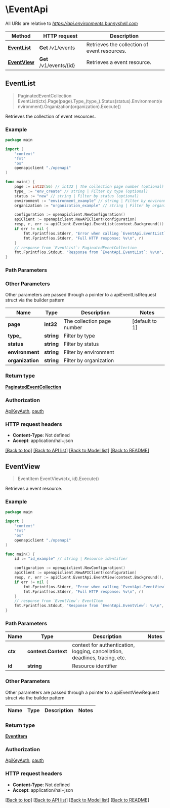 # \EventApi

All URIs are relative to *https://api.environments.bunnyshell.com*

Method | HTTP request | Description
------------- | ------------- | -------------
[**EventList**](EventApi.md#EventList) | **Get** /v1/events | Retrieves the collection of event resources.
[**EventView**](EventApi.md#EventView) | **Get** /v1/events/{id} | Retrieves a event resource.



## EventList

> PaginatedEventCollection EventList(ctx).Page(page).Type_(type_).Status(status).Environment(environment).Organization(organization).Execute()

Retrieves the collection of event resources.



### Example

```go
package main

import (
    "context"
    "fmt"
    "os"
    openapiclient "./openapi"
)

func main() {
    page := int32(56) // int32 | The collection page number (optional) (default to 1)
    type_ := "env_create" // string | Filter by type (optional)
    status := "new" // string | Filter by status (optional)
    environment := "environment_example" // string | Filter by environment (optional)
    organization := "organization_example" // string | Filter by organization (optional)

    configuration := openapiclient.NewConfiguration()
    apiClient := openapiclient.NewAPIClient(configuration)
    resp, r, err := apiClient.EventApi.EventList(context.Background()).Page(page).Type_(type_).Status(status).Environment(environment).Organization(organization).Execute()
    if err != nil {
        fmt.Fprintf(os.Stderr, "Error when calling `EventApi.EventList``: %v\n", err)
        fmt.Fprintf(os.Stderr, "Full HTTP response: %v\n", r)
    }
    // response from `EventList`: PaginatedEventCollection
    fmt.Fprintf(os.Stdout, "Response from `EventApi.EventList`: %v\n", resp)
}
```

### Path Parameters



### Other Parameters

Other parameters are passed through a pointer to a apiEventListRequest struct via the builder pattern


Name | Type | Description  | Notes
------------- | ------------- | ------------- | -------------
 **page** | **int32** | The collection page number | [default to 1]
 **type_** | **string** | Filter by type | 
 **status** | **string** | Filter by status | 
 **environment** | **string** | Filter by environment | 
 **organization** | **string** | Filter by organization | 

### Return type

[**PaginatedEventCollection**](PaginatedEventCollection.md)

### Authorization

[ApiKeyAuth](../README.md#ApiKeyAuth), [oauth](../README.md#oauth)

### HTTP request headers

- **Content-Type**: Not defined
- **Accept**: application/hal+json

[[Back to top]](#) [[Back to API list]](../README.md#documentation-for-api-endpoints)
[[Back to Model list]](../README.md#documentation-for-models)
[[Back to README]](../README.md)


## EventView

> EventItem EventView(ctx, id).Execute()

Retrieves a event resource.



### Example

```go
package main

import (
    "context"
    "fmt"
    "os"
    openapiclient "./openapi"
)

func main() {
    id := "id_example" // string | Resource identifier

    configuration := openapiclient.NewConfiguration()
    apiClient := openapiclient.NewAPIClient(configuration)
    resp, r, err := apiClient.EventApi.EventView(context.Background(), id).Execute()
    if err != nil {
        fmt.Fprintf(os.Stderr, "Error when calling `EventApi.EventView``: %v\n", err)
        fmt.Fprintf(os.Stderr, "Full HTTP response: %v\n", r)
    }
    // response from `EventView`: EventItem
    fmt.Fprintf(os.Stdout, "Response from `EventApi.EventView`: %v\n", resp)
}
```

### Path Parameters


Name | Type | Description  | Notes
------------- | ------------- | ------------- | -------------
**ctx** | **context.Context** | context for authentication, logging, cancellation, deadlines, tracing, etc.
**id** | **string** | Resource identifier | 

### Other Parameters

Other parameters are passed through a pointer to a apiEventViewRequest struct via the builder pattern


Name | Type | Description  | Notes
------------- | ------------- | ------------- | -------------


### Return type

[**EventItem**](EventItem.md)

### Authorization

[ApiKeyAuth](../README.md#ApiKeyAuth), [oauth](../README.md#oauth)

### HTTP request headers

- **Content-Type**: Not defined
- **Accept**: application/hal+json

[[Back to top]](#) [[Back to API list]](../README.md#documentation-for-api-endpoints)
[[Back to Model list]](../README.md#documentation-for-models)
[[Back to README]](../README.md)


